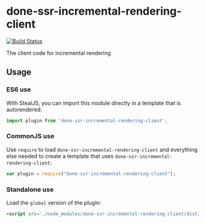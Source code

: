 # done-ssr-incremental-rendering-client

[![Build Status](https://travis-ci.org/donejs/done-ssr-incremental-rendering-client.svg?branch=master)](https://travis-ci.org/donejs/done-ssr-incremental-rendering-client)

The client code for incremental rendering

## Usage

### ES6 use

With StealJS, you can import this module directly in a template that is autorendered:

```js
import plugin from 'done-ssr-incremental-rendering-client';
```

### CommonJS use

Use `require` to load `done-ssr-incremental-rendering-client` and everything else
needed to create a template that uses `done-ssr-incremental-rendering-client`:

```js
var plugin = require("done-ssr-incremental-rendering-client");
```

### Standalone use

Load the `global` version of the plugin:

```html
<script src='./node_modules/done-ssr-incremental-rendering-client/dist/global/done-ssr-incremental-rendering-client.js'></script>
```
